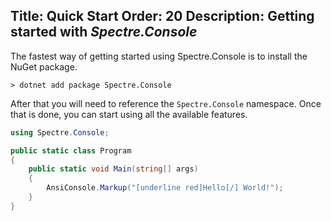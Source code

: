 Title: Quick Start
Order: 20
Description: Getting started with *Spectre.Console*
---

The fastest way of getting started using Spectre.Console is
to install the NuGet package.

```text
> dotnet add package Spectre.Console
```

After that you will need to reference the `Spectre.Console` namespace.
Once that is done, you can start using all the available features.

```csharp
using Spectre.Console;

public static class Program
{
    public static void Main(string[] args)
    {
        AnsiConsole.Markup("[underline red]Hello[/] World!");
    }
}
```
